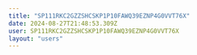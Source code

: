 ```yaml
---
title: "SP111RKC2GZZSHCSKP1P10FAWQ39EZNP4G0VVT76X"
date: 2024-08-27T21:48:53.309Z
user: SP111RKC2GZZSHCSKP1P10FAWQ39EZNP4G0VVT76X
layout: "users"
---
```

    